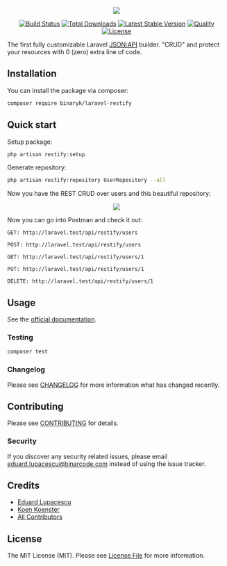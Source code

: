 <p align="center"><img src="http://restify.binarcode.com/assets/img/logo.png"></p>

<p align="center">
    <a href="https://github.com/BinarCode/laravel-restify/actions"><img src="https://github.com/BinarCode/laravel-restify/workflows/tests/badge.svg" alt="Build Status"></a>
    <a href="https://packagist.org/packages/binaryk/laravel-restify"><img src="https://poser.pugx.org/binaryk/laravel-restify/d/total.svg" alt="Total Downloads"></a>
    <a href="https://packagist.org/packages/binaryk/laravel-restify"><img src="https://poser.pugx.org/binaryk/laravel-restify/v/stable.svg" alt="Latest Stable Version"></a>
    <a href="https://scrutinizer-ci.com/g/BinarCode/laravel-restify"><img src="https://img.shields.io/scrutinizer/g/BinarCode/laravel-restify.svg" alt="Quality"></a>
    <a href="https://packagist.org/packages/binaryk/laravel-restify"><img src="https://poser.pugx.org/binaryk/laravel-restify/license.svg" alt="License"></a>
</p>

The first fully customizable Laravel [JSON:API](https://jsonapi.org) builder. "CRUD" and protect your resources with 0 (zero) extra line of code.

## Installation

You can install the package via composer:

```bash
composer require binaryk/laravel-restify
```

## Quick start

Setup package:

```bash
php artisan restify:setup
```

Generate repository:

```bash
php artisan restify:repository UserRepository --all
```

Now you have the REST CRUD over users and this beautiful repository:

<p align="center"><img src="https://restify.binarcode.com/assets/userRepository.png"></p>

Now you can go into Postman and check it out: 

```http request
GET: http://laravel.test/api/restify/users
```

```http request
POST: http://laravel.test/api/restify/users
```

```http request
GET: http://laravel.test/api/restify/users/1
```

```http request
PUT: http://laravel.test/api/restify/users/1
```

```http request
DELETE: http://laravel.test/api/restify/users/1
```

## Usage

See the [official documentation](https://restify.binarcode.com).

### Testing

``` bash
composer test
```

### Changelog

Please see [CHANGELOG](CHANGELOG.md) for more information what has changed recently.

## Contributing

Please see [CONTRIBUTING](CONTRIBUTING.md) for details.

### Security

If you discover any security related issues, please email eduard.lupacescu@binarcode.com instead of using the issue tracker.

## Credits

- [Eduard Lupacescu](https://github.com/binaryk)
- [Koen Koenster](https://github.com/Koenster)
- [All Contributors](../../contributors)

## License

The MIT License (MIT). Please see [License File](LICENSE.md) for more information.

